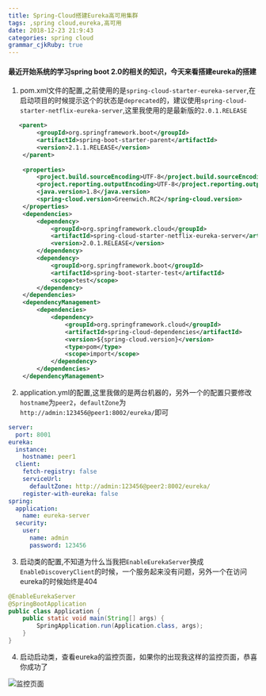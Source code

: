 ```yaml
---
title: Spring-Cloud搭建Eureka高可用集群
tags: ,spring cloud,eureka,高可用
date: 2018-12-23 21:9:43
categories: spring cloud
grammar_cjkRuby: true
---
```

#### 最近开始系统的学习spring boot 2.0的相关的知识，今天来看搭建eureka的搭建

1. pom.xml文件的配置,之前使用的是`spring-cloud-starter-eureka-server`,在启动项目的时候提示这个的状态是`deprecated`的，建议使用`spring-cloud-starter-netflix-eureka-server`,这里我使用的是最新版的`2.0.1.RELEASE`

``` xml
   <parent>
        <groupId>org.springframework.boot</groupId>
        <artifactId>spring-boot-starter-parent</artifactId>
        <version>2.1.1.RELEASE</version>
    </parent>
	
    <properties>
        <project.build.sourceEncoding>UTF-8</project.build.sourceEncoding>
        <project.reporting.outputEncoding>UTF-8</project.reporting.outputEncoding>
        <java.version>1.8</java.version>
        <spring-cloud.version>Greenwich.RC2</spring-cloud.version>
    </properties>
    <dependencies>
        <dependency>
            <groupId>org.springframework.cloud</groupId>
            <artifactId>spring-cloud-starter-netflix-eureka-server</artifactId>
            <version>2.0.1.RELEASE</version>
        </dependency>
        <dependency>
            <groupId>org.springframework.boot</groupId>
            <artifactId>spring-boot-starter-test</artifactId>
            <scope>test</scope>
        </dependency>
    </dependencies>
    <dependencyManagement>
        <dependencies>
            <dependency>
                <groupId>org.springframework.cloud</groupId>
                <artifactId>spring-cloud-dependencies</artifactId>
                <version>${spring-cloud.version}</version>
                <type>pom</type>
                <scope>import</scope>
            </dependency>
        </dependencies>
    </dependencyManagement>
```

2. application.yml的配置,这里我做的是两台机器的，另外一个的配置只要修改`hostname`为`peer2`，`defaultZone`为`http://admin:123456@peer1:8002/eureka/`即可

``` yml
server:
  port: 8001
eureka:
  instance:
    hostname: peer1
  client:
    fetch-registry: false
    serviceUrl:
      defaultZone: http://admin:123456@peer2:8002/eureka/
    register-with-eureka: false
spring:
  application:
    name: eureka-server
  security:
    user:
      name: admin
      password: 123456
```

3. 启动类的配置,不知道为什么当我把`EnableEurekaServer`换成`EnableDiscoveryClient`的时候，一个服务起来没有问题，另外一个在访问eureka的时候始终是404

``` java
@EnableEurekaServer
@SpringBootApplication
public class Application {
	public static void main(String[] args) {
		SpringApplication.run(Application.class, args);
	}
}
```

4. 启动启动类，查看eureka的监控页面，如果你的出现我这样的监控页面，恭喜你成功了

![监控页面](http://zsq-blog-image.oss-cn-beijing.aliyuncs.com/2018/12/20181223003.png)